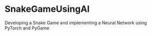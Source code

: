 # SnakeGameUsingAI
Developing a Snake Game and implementing a Neural Network using PyTorch and PyGame
